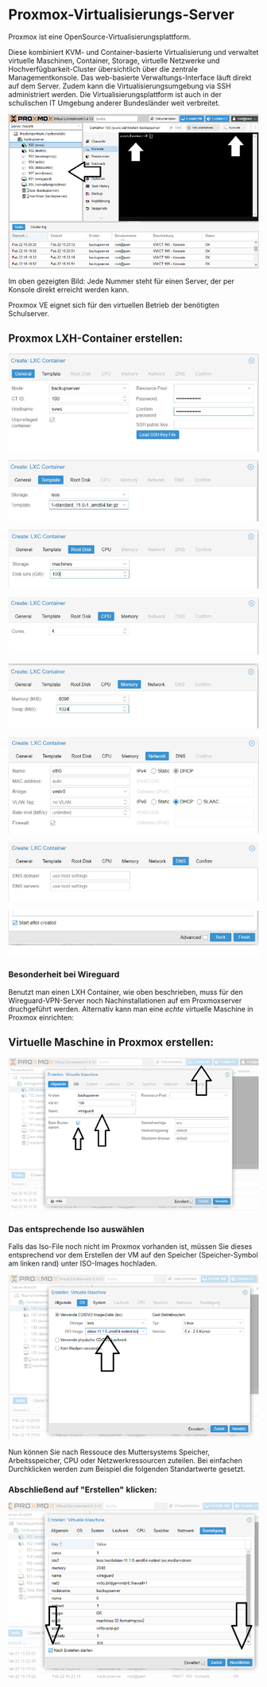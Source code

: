 # Proxmox-Virtualisierungs-Server

Proxmox ist eine OpenSource-Virtualisierungsplattform. 

Diese kombiniert KVM- und Container-basierte Virtualisierung und verwaltet virtuelle Maschinen, Container, Storage, virtuelle Netzwerke und Hochverfügbarkeit-Cluster übersichtlich über die zentrale Managementkonsole.
Das web-basierte Verwaltungs-Interface läuft direkt auf dem Server. Zudem kann die Virtualisierungsumgebung via SSH administriert werden.
Die Virtualisierungsplattform ist auch in der schulischen IT Umgebung anderer Bundesländer weit verbreitet. 

![Proxmox-Umgebung](./graphics/ProxmoxUmgebung.png)

Im oben gezeigten Bild: Jede Nummer steht für einen Server, der per Konsole direkt erreicht werden kann. 

Proxmox VE eignet sich für den virtuellen Betrieb der benötigten Schulserver. 

## Proxmox LXH-Container erstellen: 

![Proxmox-Container_1](./graphics/ct_1.jpg)

![Proxmox-Container_2](./graphics/ct_2.jpg)

![Proxmox-Container_3](./graphics/ct_3.jpg)

![Proxmox-Container_4](./graphics/ct_4.jpg)

![Proxmox-Container_5](./graphics/ct_5.jpg)

![Proxmox-Container_6](./graphics/ct_6.jpg)

![Proxmox-Container_7](./graphics/ct_7.jpg)

![Proxmox-Container_8](./graphics/ct_8.jpg)

### Besonderheit bei Wireguard

Benutzt man einen LXH Container, wie oben beschrieben, muss für den Wireguard-VPN-Server noch Nachinstallationen auf em Proxmoxserver druchgeführt werden.
Alternativ kann man eine *echte* virtuelle Maschine in Proxmox einrichten:

## Virtuelle Maschine in Proxmox erstellen: 

![Proxmox-VM_1](./graphics/vm_1.png)

### Das entsprechende Iso auswählen

Falls das Iso-File noch nicht im Proxmox vorhanden ist,
müssen Sie dieses entsprechend vor dem Erstellen der VM auf den Speicher (Speicher-Symbol am linken rand) unter ISO-Images hochladen.

![Proxmox-VM_2](./graphics/vm_2.png)

Nun können Sie nach Ressouce des Muttersystems Speicher, Arbeitsspeicher, CPU oder Netzwerkressourcen zuteilen. 
Bei einfachen Durchklicken werden zum Beispiel die folgenden Standartwerte gesetzt. 

### Abschließend auf "Erstellen" klicken:


![Proxmox-VM_3](./graphics/vm_3.png)
